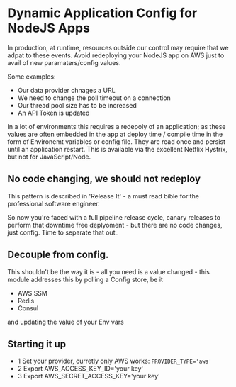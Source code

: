# Dynamic Application Config for NodeJS Apps

In production, at runtime, resources outside our control may require that we adpat to these events.  Avoid redeploying your NodeJS app on AWS just to avail of new paramaters/config values.  

Some examples:

* Our data provider chnages a URL
* We need to change the poll timeout on a connection
* Our thread pool size has to be increased
* An API Token is updated

In a lot of environments this requires a redepoly of an application; as these values are often embedded in the app at deploy time / compile time in the form of Environemt variables or config file. They are read once and persist until an application restart.  This is available via the excellent Netflix Hystrix, but not for JavaScript/Node.

## No code changing, we should not redeploy

This pattern is described in 'Release It' - a must read bible for the professional software engineer.
 
So now you're faced with a full pipeline release cycle, canary releases to perform that downtime free deplyoment - but there are no code changes, just config.  Time to separate that out..

## Decouple from config.
This shouldn't be the way it is - all you need is a value changed - this module addresses this by polling a Config store, be it 

* AWS SSM
* Redis
* Consul

and updating the value of your Env vars

## Starting it up 
* 1 Set your provider, curretly only AWS works: `PROVIDER_TYPE='aws'`
* 2 Export  AWS_ACCESS_KEY_ID='your key'
* 3 Export  AWS_SECRET_ACCESS_KEY='your key'

